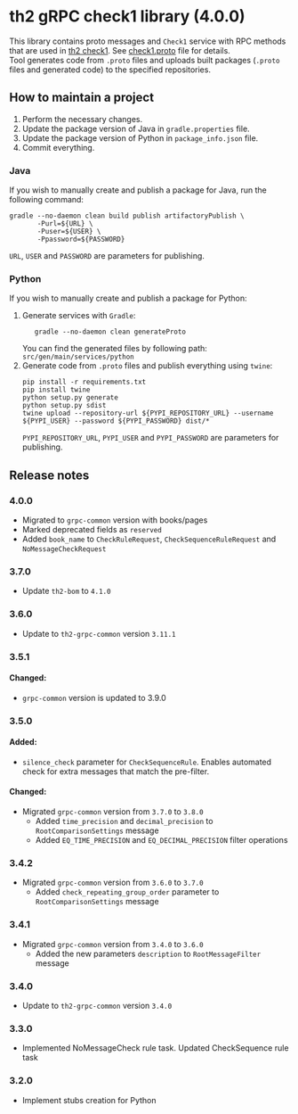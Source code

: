 # th2 gRPC check1 library (4.0.0)

This library contains proto messages and `Check1` service with RPC methods that are used in [th2 check1](https://github.com/th2-net/th2-check1 "th2-check1"). See [check1.proto](src/main/proto/th2_grpc_check1/check1.proto "check1.proto") file for details. <br>
Tool generates code from `.proto` files and uploads built packages (`.proto` files and generated code) to the specified repositories.

## How to maintain a project
1. Perform the necessary changes.
2. Update the package version of Java in `gradle.properties` file.
3. Update the package version of Python in `package_info.json` file.
4. Commit everything.

### Java
If you wish to manually create and publish a package for Java, run the following command:
```
gradle --no-daemon clean build publish artifactoryPublish \
       -Purl=${URL} \ 
       -Puser=${USER} \
       -Ppassword=${PASSWORD}
```
`URL`, `USER` and `PASSWORD` are parameters for publishing.

### Python
If you wish to manually create and publish a package for Python:
1. Generate services with `Gradle`:
    ```
       gradle --no-daemon clean generateProto
    ```
   You can find the generated files by following path: `src/gen/main/services/python`
2. Generate code from `.proto` files and publish everything using `twine`:
    ```
    pip install -r requirements.txt
    pip install twine
    python setup.py generate
    python setup.py sdist
    twine upload --repository-url ${PYPI_REPOSITORY_URL} --username ${PYPI_USER} --password ${PYPI_PASSWORD} dist/*
    ```
    `PYPI_REPOSITORY_URL`, `PYPI_USER` and `PYPI_PASSWORD` are parameters for publishing.

## Release notes

### 4.0.0
+ Migrated to `grpc-common` version with books/pages
+ Marked deprecated fields as `reserved`
+ Added `book_name` to `CheckRuleRequest`, `CheckSequenceRuleRequest` and `NoMessageCheckRequest`

### 3.7.0

+ Update `th2-bom` to `4.1.0`

### 3.6.0

+ Update to `th2-grpc-common` version `3.11.1`

### 3.5.1

#### Changed:

+ `grpc-common` version is updated to 3.9.0

### 3.5.0

#### Added:
+ `silence_check` parameter for `CheckSequenceRule`. Enables automated check for extra messages that match the pre-filter.

#### Changed:
+ Migrated `grpc-common` version from `3.7.0` to `3.8.0`
  + Added `time_precision` and `decimal_precision` to `RootComparisonSettings` message
  + Added `EQ_TIME_PRECISION` and `EQ_DECIMAL_PRECISION` filter operations

### 3.4.2
+ Migrated `grpc-common` version from `3.6.0` to `3.7.0`
    + Added `check_repeating_group_order` parameter to `RootComparisonSettings` message

### 3.4.1
+ Migrated `grpc-common` version from `3.4.0` to `3.6.0`
  + Added the new parameters `description` to `RootMessageFilter` message

### 3.4.0

+ Update to `th2-grpc-common` version `3.4.0`

### 3.3.0
+ Implemented NoMessageCheck rule task. Updated CheckSequence rule task

### 3.2.0

+ Implement stubs creation for Python
